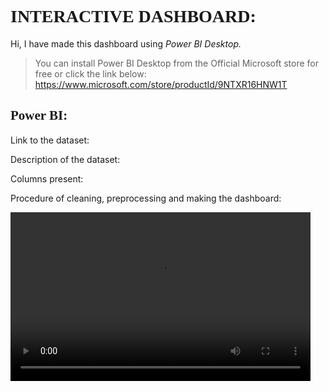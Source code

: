# <span style="font-family: 'Segoe Print';">**INTERACTIVE DASHBOARD:**

Hi, I have made this dashboard using *Power BI Desktop.*

> You can install Power BI Desktop from the Official Microsoft store for free or click the link below:
https://www.microsoft.com/store/productId/9NTXR16HNW1T

##  <span style="font-family: 'Segoe Print';">**Power BI:**


Link to the dataset:

Description of the dataset:

Columns present:


Procedure of cleaning, preprocessing and making the dashboard:

<video src="https://github.com/abhilashaojha/IDZ_digital_data_analyst_Dashboard/blob/main/imgs/dashboard.mp4?raw=true" width=480 height=270>
